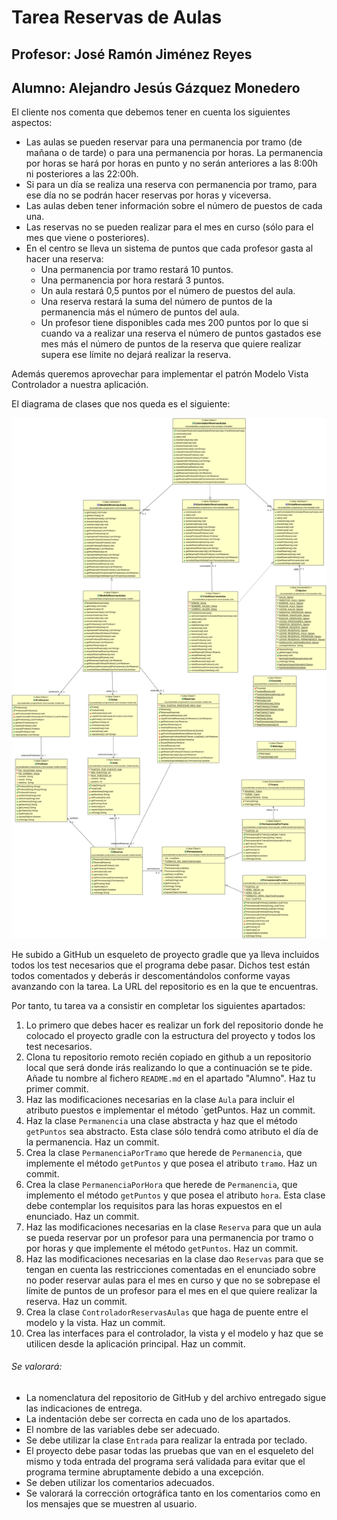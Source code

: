 # Tarea Reservas de Aulas
## Profesor: José Ramón Jiménez Reyes
## Alumno: Alejandro Jesús Gázquez Monedero

El cliente nos comenta que debemos tener en cuenta los siguientes aspectos:

- Las aulas se pueden reservar para una permanencia por tramo (de mañana o de tarde) o para una permanencia por horas. La permanencia por horas se hará por horas en punto y no serán anteriores a las 8:00h ni posteriores a las 22:00h.
- Si para un día se realiza una reserva con permanencia por tramo, para ese día no se podrán hacer reservas por horas y viceversa.
- Las aulas deben tener información sobre el número de puestos de cada una.
- Las reservas no se pueden realizar para el mes en curso (sólo para el mes que viene o posteriores).
- En el centro se lleva un sistema de puntos que cada profesor gasta al hacer una reserva:
  - Una permanencia por tramo restará 10 puntos.
  - Una permanencia por hora restará 3 puntos.
  - Un aula restará 0,5 puntos por el número de puestos del aula.
  - Una reserva restará la suma del número de puntos de la permanencia más el número de puntos del aula.
  - Un profesor tiene disponibles cada mes 200 puntos por lo que si cuando va a realizar una reserva el número de puntos gastados ese mes más el número de puntos de la reserva que quiere realizar supera ese límite no dejará realizar la reserva.

Además queremos aprovechar para implementar el patrón Modelo Vista Controlador a nuestra aplicación.

El diagrama de clases que nos queda es el siguiente:

![Diagrama de clases para reservasaulas](src/main/resources/reservasAulas.png)

He subido a GitHub un esqueleto de proyecto gradle que ya lleva incluidos todos los test necesarios que el programa debe pasar. Dichos test están todos comentados y deberás ir descomentándolos conforme vayas avanzando con la tarea. La URL del repositorio es en la que te encuentras.

Por tanto, tu tarea va a consistir en completar los siguientes apartados:

1. Lo primero que debes hacer es realizar un fork del repositorio donde he colocado el proyecto gradle con la estructura del proyecto y todos los test necesarios.
2. Clona tu repositorio remoto recién copiado en github a un repositorio local que será donde irás realizando lo que a continuación se te pide. Añade tu nombre al fichero `README.md` en el apartado "Alumno". Haz tu primer commit.
3. Haz las modificaciones necesarias en la clase `Aula` para incluir el atributo puestos e implementar el método `getPuntos. Haz un commit.
4. Haz la clase `Permanencia` una clase abstracta y haz que el método `getPuntos` sea abstracto. Esta clase sólo tendrá como atributo el día de la permanencia. Haz un commit.
5. Crea la clase `PermanenciaPorTramo` que herede de `Permanencia`, que implemente el método `getPuntos` y que posea el atributo `tramo`. Haz un commit.
6. Crea la clase `PermanenciaPorHora` que herede de `Permanencia`, que implemento el método `getPuntos` y que posea el atributo `hora`. Esta clase debe contemplar los requisitos para las horas expuestos en el enunciado. Haz un commit.
7. Haz las modificaciones necesarias en la clase `Reserva` para que un aula se pueda reservar por un profesor para una permanencia por tramo o por horas y que implemente el método `getPuntos`. Haz un commit.
8. Haz las modificaciones necesarias en la clase dao `Reservas` para que se tengan en cuenta las restricciones comentadas en el enunciado sobre no poder reservar aulas para el mes en curso y que no se sobrepase el límite de puntos de un profesor para el mes en el que quiere realizar la reserva. Haz un commit.
9. Crea la clase `ControladorReservasAulas` que haga de puente entre el modelo y la vista. Haz un commit.
10. Crea las interfaces para el controlador, la vista y el modelo y haz que se utilicen desde la aplicación principal. Haz un commit.



###### Se valorará:
- La nomenclatura del repositorio de GitHub y del archivo entregado sigue las indicaciones de entrega.
- La indentación debe ser correcta en cada uno de los apartados.
- El nombre de las variables debe ser adecuado.
- Se debe utilizar la clase `Entrada` para realizar la entrada por teclado.
- El proyecto debe pasar todas las pruebas que van en el esqueleto del mismo y toda entrada del programa será validada para evitar que el programa termine abruptamente debido a una excepción.
- Se deben utilizar los comentarios adecuados.
- Se valorará la corrección ortográfica tanto en los comentarios como en los mensajes que se muestren al usuario.

